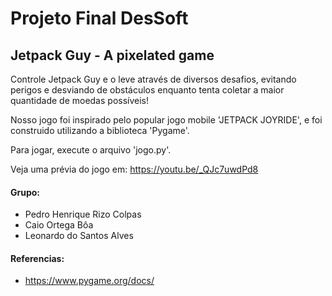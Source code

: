 # Projeto Final DesSoft
## Jetpack Guy - A pixelated game

Controle Jetpack Guy e o leve através de diversos desafios, evitando perigos e desviando de obstáculos enquanto tenta coletar a maior quantidade de moedas possíveis!

Nosso jogo foi inspirado pelo popular jogo mobile 'JETPACK JOYRIDE', e foi construido utilizando a biblioteca 'Pygame'.

Para jogar, execute o arquivo 'jogo.py'.
 
 
Veja uma prévia do jogo em:
    https://youtu.be/_QJc7uwdPd8


#### Grupo:
- Pedro Henrique Rizo Colpas
- Caio Ortega Bôa
- Leonardo do Santos Alves


#### Referencias:
- https://www.pygame.org/docs/